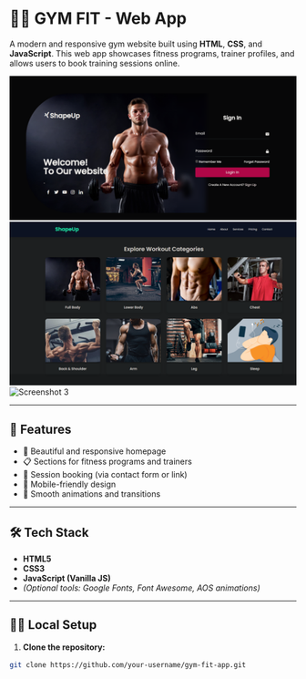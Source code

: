 # 🏋️‍♂️ GYM FIT - Web App

A modern and responsive gym website built using **HTML**, **CSS**, and **JavaScript**. This web app showcases fitness programs, trainer profiles, and allows users to book training sessions online.

![Screenshot 1](screenshots/screenshot2.png)
![Screenshot 2](screenshots/shapeup.png)
![Screenshot 3](screenshots/contact-form.png)

---

## 🚀 Features

- 💪 Beautiful and responsive homepage
- 📋 Sections for fitness programs and trainers
- 📅 Session booking (via contact form or link)
- 📱 Mobile-friendly design
- 🎨 Smooth animations and transitions

---

## 🛠️ Tech Stack

- **HTML5**
- **CSS3**
- **JavaScript (Vanilla JS)**
- *(Optional tools: Google Fonts, Font Awesome, AOS animations)*

---

## 🧑‍💻 Local Setup

1. **Clone the repository:**

```bash
git clone https://github.com/your-username/gym-fit-app.git
